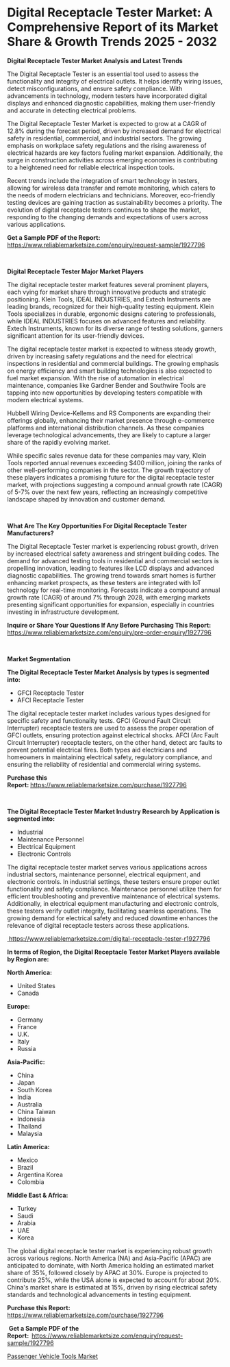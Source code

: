 <p><h1>Digital Receptacle Tester Market: A Comprehensive Report of its Market Share & Growth Trends 2025 - 2032</h1></p><p><strong>Digital Receptacle Tester Market Analysis and Latest Trends</strong></p>
<p><p>The Digital Receptacle Tester is an essential tool used to assess the functionality and integrity of electrical outlets. It helps identify wiring issues, detect misconfigurations, and ensure safety compliance. With advancements in technology, modern testers have incorporated digital displays and enhanced diagnostic capabilities, making them user-friendly and accurate in detecting electrical problems.</p><p>The Digital Receptacle Tester Market is expected to grow at a CAGR of 12.8% during the forecast period, driven by increased demand for electrical safety in residential, commercial, and industrial sectors. The growing emphasis on workplace safety regulations and the rising awareness of electrical hazards are key factors fueling market expansion. Additionally, the surge in construction activities across emerging economies is contributing to a heightened need for reliable electrical inspection tools.</p><p>Recent trends include the integration of smart technology in testers, allowing for wireless data transfer and remote monitoring, which caters to the needs of modern electricians and technicians. Moreover, eco-friendly testing devices are gaining traction as sustainability becomes a priority. The evolution of digital receptacle testers continues to shape the market, responding to the changing demands and expectations of users across various applications.</p></p>
<p><strong>Get a Sample PDF of the Report:&nbsp;</strong> <a href="https://www.reliablemarketsize.com/enquiry/request-sample/1927796?utm_campaign=1879&utm_medium=2&utm_source=Github&utm_content=ia&utm_term=15012025&utm_id=digital-receptacle-tester">https://www.reliablemarketsize.com/enquiry/request-sample/1927796</a></p>
<p>&nbsp;</p>
<p><strong>Digital Receptacle Tester Major Market Players</strong></p>
<p><p>The digital receptacle tester market features several prominent players, each vying for market share through innovative products and strategic positioning. Klein Tools, IDEAL INDUSTRIES, and Extech Instruments are leading brands, recognized for their high-quality testing equipment. Klein Tools specializes in durable, ergonomic designs catering to professionals, while IDEAL INDUSTRIES focuses on advanced features and reliability. Extech Instruments, known for its diverse range of testing solutions, garners significant attention for its user-friendly devices.</p><p>The digital receptacle tester market is expected to witness steady growth, driven by increasing safety regulations and the need for electrical inspections in residential and commercial buildings. The growing emphasis on energy efficiency and smart building technologies is also expected to fuel market expansion. With the rise of automation in electrical maintenance, companies like Gardner Bender and Southwire Tools are tapping into new opportunities by developing testers compatible with modern electrical systems.</p><p>Hubbell Wiring Device-Kellems and RS Components are expanding their offerings globally, enhancing their market presence through e-commerce platforms and international distribution channels. As these companies leverage technological advancements, they are likely to capture a larger share of the rapidly evolving market.</p><p>While specific sales revenue data for these companies may vary, Klein Tools reported annual revenues exceeding $400 million, joining the ranks of other well-performing companies in the sector. The growth trajectory of these players indicates a promising future for the digital receptacle tester market, with projections suggesting a compound annual growth rate (CAGR) of 5-7% over the next few years, reflecting an increasingly competitive landscape shaped by innovation and customer demand.</p></p>
<p>&nbsp;</p>
<p><strong>What Are The Key Opportunities For Digital Receptacle Tester Manufacturers?</strong></p>
<p><p>The Digital Receptacle Tester market is experiencing robust growth, driven by increased electrical safety awareness and stringent building codes. The demand for advanced testing tools in residential and commercial sectors is propelling innovation, leading to features like LCD displays and advanced diagnostic capabilities. The growing trend towards smart homes is further enhancing market prospects, as these testers are integrated with IoT technology for real-time monitoring. Forecasts indicate a compound annual growth rate (CAGR) of around 7% through 2028, with emerging markets presenting significant opportunities for expansion, especially in countries investing in infrastructure development.</p></p>
<p><strong>Inquire or Share Your Questions If Any Before Purchasing This Report:</strong> <a href="https://www.reliablemarketsize.com/enquiry/pre-order-enquiry/1927796?utm_campaign=1879&utm_medium=2&utm_source=Github&utm_content=ia&utm_term=15012025&utm_id=digital-receptacle-tester">https://www.reliablemarketsize.com/enquiry/pre-order-enquiry/1927796</a></p>
<p>&nbsp;</p>
<p><strong>Market Segmentation</strong></p>
<p><strong>The Digital Receptacle Tester Market Analysis by types is segmented into:</strong></p>
<p><ul><li>GFCI Receptacle Tester</li><li>AFCI Receptacle Tester</li></ul></p>
<p><p>The digital receptacle tester market includes various types designed for specific safety and functionality tests. GFCI (Ground Fault Circuit Interrupter) receptacle testers are used to assess the proper operation of GFCI outlets, ensuring protection against electrical shocks. AFCI (Arc Fault Circuit Interrupter) receptacle testers, on the other hand, detect arc faults to prevent potential electrical fires. Both types aid electricians and homeowners in maintaining electrical safety, regulatory compliance, and ensuring the reliability of residential and commercial wiring systems.</p></p>
<p><strong>Purchase this Report:&nbsp;</strong><a href="https://www.reliablemarketsize.com/purchase/1927796?utm_campaign=1879&utm_medium=2&utm_source=Github&utm_content=ia&utm_term=15012025&utm_id=digital-receptacle-tester">https://www.reliablemarketsize.com/purchase/1927796</a></p>
<p>&nbsp;</p>
<p><strong>The Digital Receptacle Tester Market Industry Research by Application is segmented into:</strong></p>
<p><ul><li>Industrial</li><li>Maintenance Personnel</li><li>Electrical Equipment</li><li>Electronic Controls</li></ul></p>
<p><p>The digital receptacle tester market serves various applications across industrial sectors, maintenance personnel, electrical equipment, and electronic controls. In industrial settings, these testers ensure proper outlet functionality and safety compliance. Maintenance personnel utilize them for efficient troubleshooting and preventive maintenance of electrical systems. Additionally, in electrical equipment manufacturing and electronic controls, these testers verify outlet integrity, facilitating seamless operations. The growing demand for electrical safety and reduced downtime enhances the relevance of digital receptacle testers across these applications.</p></p>
<p><a href="https://www.reliablemarketsize.com/digital-receptacle-tester-r1927796?utm_campaign=1879&utm_medium=2&utm_source=Github&utm_content=ia&utm_term=15012025&utm_id=digital-receptacle-tester">&nbsp;https://www.reliablemarketsize.com/digital-receptacle-tester-r1927796</a></p>
<p><strong>In terms of Region, the Digital Receptacle Tester Market Players available by Region are:</strong></p>
<p>
    <p> <strong> North America: </strong>
        <ul>
            <li>United States</li>
            <li>Canada</li>
        </ul>
        </p> 
    <p> <strong> Europe: </strong>
        <ul>
            <li>Germany</li>
            <li>France</li>
            <li>U.K.</li>
            <li>Italy</li>
            <li>Russia</li>
        </ul>
        </p> 
    <p> <strong> Asia-Pacific: </strong>
        <ul>
            <li>China</li>
            <li>Japan</li>
            <li>South Korea</li>
            <li>India</li>
            <li>Australia</li>
            <li>China Taiwan</li>
            <li>Indonesia</li>
            <li>Thailand</li>
            <li>Malaysia</li>
        </ul>
        </p> 
    <p> <strong> Latin America: </strong>
        <ul>
            <li>Mexico</li>
            <li>Brazil</li>
            <li>Argentina Korea</li>
            <li>Colombia</li>
        </ul>
        </p> 
    <p> <strong> Middle East & Africa: </strong>
        <ul>
            <li>Turkey</li>
            <li>Saudi</li>
            <li>Arabia</li>
            <li>UAE</li>
            <li>Korea</li>
        </ul>
    </p>
    </p>
<p><p>The global digital receptacle tester market is experiencing robust growth across various regions. North America (NA) and Asia-Pacific (APAC) are anticipated to dominate, with North America holding an estimated market share of 35%, followed closely by APAC at 30%. Europe is projected to contribute 25%, while the USA alone is expected to account for about 20%. China's market share is estimated at 15%, driven by rising electrical safety standards and technological advancements in testing equipment.</p></p>
<p><strong>Purchase this Report: </strong><a href="https://www.reliablemarketsize.com/purchase/1927796?utm_campaign=1879&utm_medium=2&utm_source=Github&utm_content=ia&utm_term=15012025&utm_id=digital-receptacle-tester">https://www.reliablemarketsize.com/purchase/1927796</a></p>
<p>&nbsp;<strong>Get a Sample PDF of the Report:&nbsp;&nbsp;</strong><a href="https://www.reliablemarketsize.com/enquiry/request-sample/1927796?utm_campaign=1879&utm_medium=2&utm_source=Github&utm_content=ia&utm_term=15012025&utm_id=digital-receptacle-tester">https://www.reliablemarketsize.com/enquiry/request-sample/1927796</a></p>
<p><strong></strong></p>
<p><p><a href="https://github.com/FassouRP/Market-Research-Report-List-6/blob/main/passenger-vehicle-tools-market.md?utm_campaign=1879&utm_medium=2&utm_source=Github&utm_content=ia&utm_term=15012025&utm_id=digital-receptacle-tester">Passenger Vehicle Tools Market</a></p></p>